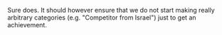 Sure does. It should however ensure that we do not start making really arbitrary categories (e.g. "Competitor from Israel") just to get an achievement.